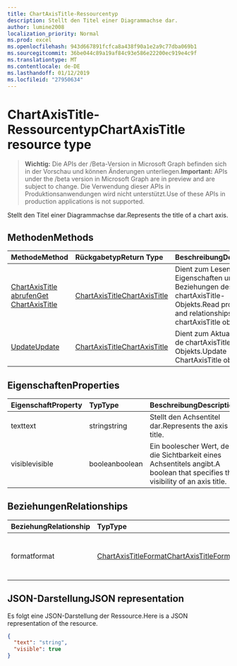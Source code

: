```yaml
---
title: ChartAxisTitle-Ressourcentyp
description: Stellt den Titel einer Diagrammachse dar.
author: lumine2008
localization_priority: Normal
ms.prod: excel
ms.openlocfilehash: 943d667891fcfca8a438f90a1e2a9c77dba069b1
ms.sourcegitcommit: 36be044c89a19af84c93e586e22200ec919e4c9f
ms.translationtype: MT
ms.contentlocale: de-DE
ms.lasthandoff: 01/12/2019
ms.locfileid: "27950634"
---
```

# <a name="chartaxistitle-resource-type"></a><span data-ttu-id="388f3-103">ChartAxisTitle-Ressourcentyp</span><span class="sxs-lookup"><span data-stu-id="388f3-103">ChartAxisTitle resource type</span></span>

> <span data-ttu-id="388f3-104">**Wichtig:** Die APIs der /Beta-Version in Microsoft Graph befinden sich in der Vorschau und können Änderungen unterliegen.</span><span class="sxs-lookup"><span data-stu-id="388f3-104">**Important:** APIs under the /beta version in Microsoft Graph are in preview and are subject to change.</span></span> <span data-ttu-id="388f3-105">Die Verwendung dieser APIs in Produktionsanwendungen wird nicht unterstützt.</span><span class="sxs-lookup"><span data-stu-id="388f3-105">Use of these APIs in production applications is not supported.</span></span>

<span data-ttu-id="388f3-106">Stellt den Titel einer Diagrammachse dar.</span><span class="sxs-lookup"><span data-stu-id="388f3-106">Represents the title of a chart axis.</span></span>


## <a name="methods"></a><span data-ttu-id="388f3-107">Methoden</span><span class="sxs-lookup"><span data-stu-id="388f3-107">Methods</span></span>

| <span data-ttu-id="388f3-108">Methode</span><span class="sxs-lookup"><span data-stu-id="388f3-108">Method</span></span>           | <span data-ttu-id="388f3-109">Rückgabetyp</span><span class="sxs-lookup"><span data-stu-id="388f3-109">Return Type</span></span>    |<span data-ttu-id="388f3-110">Beschreibung</span><span class="sxs-lookup"><span data-stu-id="388f3-110">Description</span></span>|
|:---------------|:--------|:----------|
|[<span data-ttu-id="388f3-111">ChartAxisTitle abrufen</span><span class="sxs-lookup"><span data-stu-id="388f3-111">Get ChartAxisTitle</span></span>](../api/chartaxistitle-get.md) | [<span data-ttu-id="388f3-112">ChartAxisTitle</span><span class="sxs-lookup"><span data-stu-id="388f3-112">ChartAxisTitle</span></span>](chartaxistitle.md) |<span data-ttu-id="388f3-113">Dient zum Lesen der Eigenschaften und der Beziehungen des chartAxisTitle-Objekts.</span><span class="sxs-lookup"><span data-stu-id="388f3-113">Read properties and relationships of chartAxisTitle object.</span></span>|
|[<span data-ttu-id="388f3-114">Update</span><span class="sxs-lookup"><span data-stu-id="388f3-114">Update</span></span>](../api/chartaxistitle-update.md) | [<span data-ttu-id="388f3-115">ChartAxisTitle</span><span class="sxs-lookup"><span data-stu-id="388f3-115">ChartAxisTitle</span></span>](chartaxistitle.md)    |<span data-ttu-id="388f3-116">Dient zum Aktualisieren de chartAxisTitle-Objekts.</span><span class="sxs-lookup"><span data-stu-id="388f3-116">Update ChartAxisTitle object.</span></span> |

## <a name="properties"></a><span data-ttu-id="388f3-117">Eigenschaften</span><span class="sxs-lookup"><span data-stu-id="388f3-117">Properties</span></span>
| <span data-ttu-id="388f3-118">Eigenschaft</span><span class="sxs-lookup"><span data-stu-id="388f3-118">Property</span></span>     | <span data-ttu-id="388f3-119">Typ</span><span class="sxs-lookup"><span data-stu-id="388f3-119">Type</span></span>   |<span data-ttu-id="388f3-120">Beschreibung</span><span class="sxs-lookup"><span data-stu-id="388f3-120">Description</span></span>|
|:---------------|:--------|:----------|
|<span data-ttu-id="388f3-121">text</span><span class="sxs-lookup"><span data-stu-id="388f3-121">text</span></span>|<span data-ttu-id="388f3-122">string</span><span class="sxs-lookup"><span data-stu-id="388f3-122">string</span></span>|<span data-ttu-id="388f3-123">Stellt den Achsentitel dar.</span><span class="sxs-lookup"><span data-stu-id="388f3-123">Represents the axis title.</span></span>|
|<span data-ttu-id="388f3-124">visible</span><span class="sxs-lookup"><span data-stu-id="388f3-124">visible</span></span>|<span data-ttu-id="388f3-125">boolean</span><span class="sxs-lookup"><span data-stu-id="388f3-125">boolean</span></span>|<span data-ttu-id="388f3-126">Ein boolescher Wert, der die Sichtbarkeit eines Achsentitels angibt.</span><span class="sxs-lookup"><span data-stu-id="388f3-126">A boolean that specifies the visibility of an axis title.</span></span>|

## <a name="relationships"></a><span data-ttu-id="388f3-127">Beziehungen</span><span class="sxs-lookup"><span data-stu-id="388f3-127">Relationships</span></span>
| <span data-ttu-id="388f3-128">Beziehung</span><span class="sxs-lookup"><span data-stu-id="388f3-128">Relationship</span></span> | <span data-ttu-id="388f3-129">Typ</span><span class="sxs-lookup"><span data-stu-id="388f3-129">Type</span></span>   |<span data-ttu-id="388f3-130">Beschreibung</span><span class="sxs-lookup"><span data-stu-id="388f3-130">Description</span></span>|
|:---------------|:--------|:----------|
|<span data-ttu-id="388f3-131">format</span><span class="sxs-lookup"><span data-stu-id="388f3-131">format</span></span>|[<span data-ttu-id="388f3-132">ChartAxisTitleFormat</span><span class="sxs-lookup"><span data-stu-id="388f3-132">ChartAxisTitleFormat</span></span>](chartaxistitleformat.md)|<span data-ttu-id="388f3-p102">Stellt die Formatierung des Diagrammachsentitels dar. Schreibgeschützt.</span><span class="sxs-lookup"><span data-stu-id="388f3-p102">Represents the formatting of chart axis title. Read-only.</span></span>|

## <a name="json-representation"></a><span data-ttu-id="388f3-135">JSON-Darstellung</span><span class="sxs-lookup"><span data-stu-id="388f3-135">JSON representation</span></span>

<span data-ttu-id="388f3-136">Es folgt eine JSON-Darstellung der Ressource.</span><span class="sxs-lookup"><span data-stu-id="388f3-136">Here is a JSON representation of the resource.</span></span>

<!-- {
  "blockType": "resource",
  "optionalProperties": [

  ],
  "@odata.type": "microsoft.graph.chartAxisTitle"
}-->

```json
{
  "text": "string",
  "visible": true
}

```

<!-- uuid: 8fcb5dbc-d5aa-4681-8e31-b001d5168d79
2015-10-25 14:57:30 UTC -->
<!-- {
  "type": "#page.annotation",
  "description": "ChartAxisTitle resource",
  "keywords": "",
  "section": "documentation",
  "tocPath": ""
}-->
